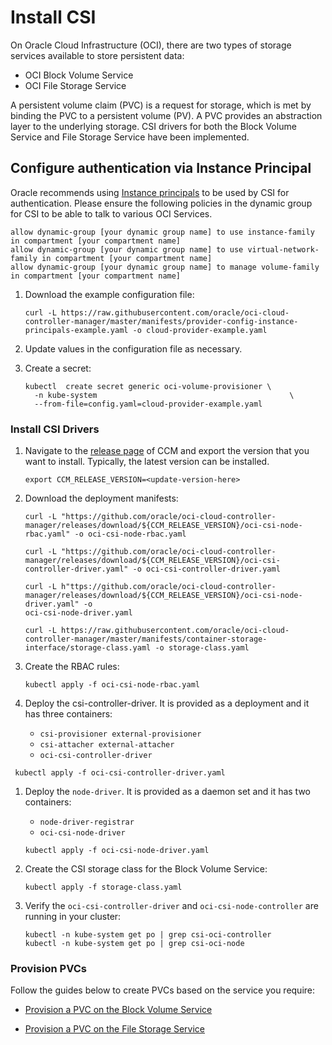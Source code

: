 # Install CSI

On Oracle Cloud Infrastructure (OCI), there are two types of storage services available to store persistent data:

- OCI Block Volume Service
- OCI File Storage Service

A persistent volume claim (PVC) is a request for storage, which is met by binding the PVC to a persistent volume (PV). A PVC provides an abstraction layer to the underlying storage. CSI drivers for both the Block Volume Service and File Storage Service have been implemented.

## Configure authentication via Instance Principal

Oracle recommends using [Instance principals][instance-principals] to be used by CSI for authentication. Please ensure the 
following policies in the dynamic group for CSI to be able to talk to various OCI Services.

```
allow dynamic-group [your dynamic group name] to use instance-family in compartment [your compartment name]
allow dynamic-group [your dynamic group name] to use virtual-network-family in compartment [your compartment name]
allow dynamic-group [your dynamic group name] to manage volume-family in compartment [your compartment name]
```

1. Download the example configuration file:

   ```shell
   curl -L https://raw.githubusercontent.com/oracle/oci-cloud-controller-manager/master/manifests/provider-config-instance-principals-example.yaml -o cloud-provider-example.yaml
   ```
2. Update values in the configuration file as necessary.
3. Create a secret:

   ```shell
   kubectl  create secret generic oci-volume-provisioner \
     -n kube-system                                           \
     --from-file=config.yaml=cloud-provider-example.yaml
   ```

### Install CSI Drivers

1. Navigate to the [release page][oci-ccm-release-page] of CCM and export the version that you want to install. Typically, 
   the latest version can be installed.

   ```shell
   export CCM_RELEASE_VERSION=<update-version-here>
   ```

4. Download the deployment manifests:

   ```shell
   curl -L "https://github.com/oracle/oci-cloud-controller-manager/releases/download/${CCM_RELEASE_VERSION}/oci-csi-node-rbac.yaml" -o oci-csi-node-rbac.yaml

   curl -L "https://github.com/oracle/oci-cloud-controller-manager/releases/download/${CCM_RELEASE_VERSION}/oci-csi-controller-driver.yaml" -o oci-csi-controller-driver.yaml

   curl -L h"ttps://github.com/oracle/oci-cloud-controller-manager/releases/download/${CCM_RELEASE_VERSION}/oci-csi-node-driver.yaml" -o
   oci-csi-node-driver.yaml

   curl -L https://raw.githubusercontent.com/oracle/oci-cloud-controller-manager/master/manifests/container-storage-interface/storage-class.yaml -o storage-class.yaml
   ```

5. Create the RBAC rules:

   ```shell
   kubectl apply -f oci-csi-node-rbac.yaml
   ```

6. Deploy the csi-controller-driver. It is provided as a deployment and it has three containers:
    - `csi-provisioner external-provisioner`
    - `csi-attacher external-attacher`
    - `oci-csi-controller-driver`

  ```shell
   kubectl apply -f oci-csi-controller-driver.yaml
   ```

1. Deploy the `node-driver`. It is provided as a daemon set and it has two containers:
    - `node-driver-registrar`
    - `oci-csi-node-driver`

   ```shell
   kubectl apply -f oci-csi-node-driver.yaml
   ```

1. Create the CSI storage class for the Block Volume Service:

   ```shell
   kubectl apply -f storage-class.yaml
   ```

1. Verify the `oci-csi-controller-driver` and `oci-csi-node-controller` are running in your cluster:

   ```shell
   kubectl -n kube-system get po | grep csi-oci-controller
   kubectl -n kube-system get po | grep csi-oci-node
   ```

### Provision PVCs

Follow the guides below to create PVCs based on the service you require:

- [Provision a PVC on the Block Volume Service](pvc-pvc-bv.md)

- [Provision a PVC on the File Storage Service](pvc-fss.md)


[oci-ccm-release-page]: https://github.com/oracle/oci-cloud-controller-manager/releases
[instance-principals]: https://docs.oracle.com/en-us/iaas/Content/Identity/Tasks/callingservicesfrominstances.htm
